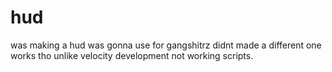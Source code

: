 # hud
was making a hud was gonna use for gangshitrz didnt made a different one works tho unlike velocity development not working scripts.
